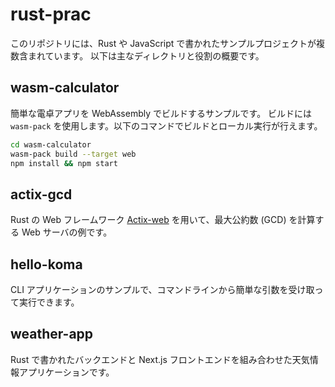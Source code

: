 # rust-prac

このリポジトリには、Rust や JavaScript で書かれたサンプルプロジェクトが複数含まれています。
以下は主なディレクトリと役割の概要です。

## wasm-calculator
簡単な電卓アプリを WebAssembly でビルドするサンプルです。
ビルドには `wasm-pack` を使用します。以下のコマンドでビルドとローカル実行が行えます。

```bash
cd wasm-calculator
wasm-pack build --target web
npm install && npm start
```

## actix-gcd
Rust の Web フレームワーク [Actix-web](https://actix.rs/) を用いて、最大公約数 (GCD) を計算する Web サーバの例です。

## hello-koma
CLI アプリケーションのサンプルで、コマンドラインから簡単な引数を受け取って実行できます。

## weather-app
Rust で書かれたバックエンドと Next.js フロントエンドを組み合わせた天気情報アプリケーションです。

